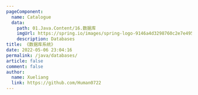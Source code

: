 ```yaml
---
pageComponent:
  name: Catalogue
  data:
    path: 01.Java.Content/16.数据库
    imgUrl: https://spring.io/images/spring-logo-9146a4d3298760c2e7e49595184e1975.svg
    description: Databases
title: 《数据库系统》
date: 2022-05-06 23:04:16
permalink: /java/databases/
article: false
comment: false
author:
  name: Xueliang
  link: https://github.com/Human0722
---
```

